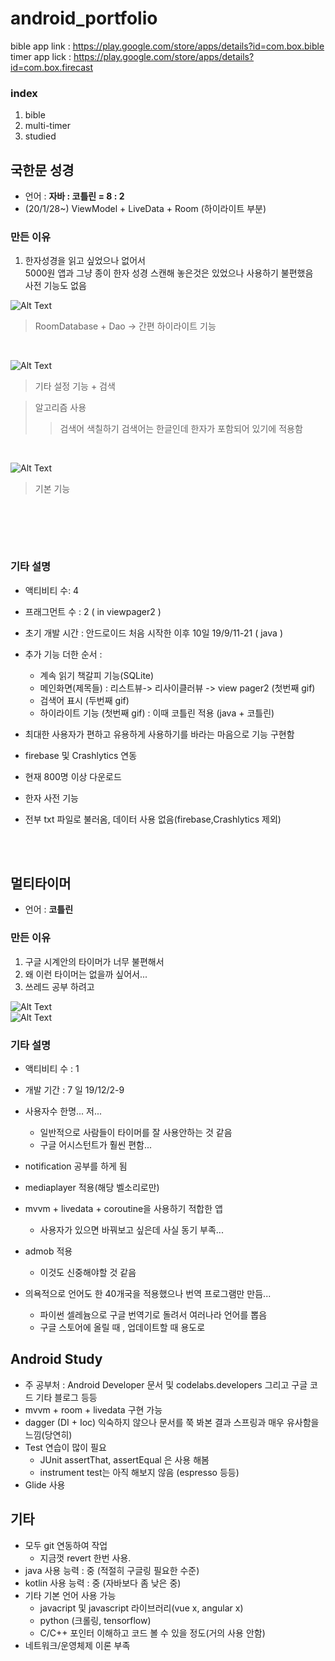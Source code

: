 # android_portfolio

bible app link : https://play.google.com/store/apps/details?id=com.box.bible <br>
timer app lick : https://play.google.com/store/apps/details?id=com.box.firecast

### index
 1. bible
 2. multi-timer
 3. studied
 
 ## 국한문 성경 
 * 언어 : <b>자바 : 코틀린 = 8 : 2</b> 
 * (20/1/28~) ViewModel + LiveData + Room (하이라이트 부분) 
 
 ### 만든 이유
 1. 한자성경을 읽고 싶었으나 없어서<br>
 5000원 앱과 그냥 종이 한자 성경 스캔해 놓은것은 있었으나 사용하기 불편했음<br>
 사전 기능도 없음<br>
 
 ![Alt Text](https://github.com/yegyu/android_portfolio/blob/master/gif/b1.gif)
 <br>
 >RoomDatabase + Dao -> 간편 하이라이트 기능
 <br>

 ![Alt Text](https://github.com/yegyu/android_portfolio/blob/master/gif/b2.gif)
 <br>
 >기타 설정 기능 + 검색
 
 >알고리즘 사용
 >  > 검색어 색칠하기 
 >  > 검색어는 한글인데 한자가 포함되어 있기에 적용함
 <br>
 
 ![Alt Text](https://github.com/yegyu/android_portfolio/blob/master/gif/b3.gif)
 <br>
 >기본 기능
 
 <br>
 
 
 <br><br>
 ### 기타 설명

* 액티비티 수: 4
* 프래그먼트 수 : 2 ( in viewpager2 )
* 초기 개발 시간 : 안드로이드 처음 시작한 이후 10일 19/9/11-21 ( java )
* 추가 기능 더한 순서 : 
  - 계속 읽기 책갈피 기능(SQLite) 
  - 메인화면(제목들) : 리스트뷰-> 리사이클러뷰 -> view pager2 (첫번째 gif)
  - 검색어 표시 (두번째 gif)
  - 하이라이트 기능 (첫번째 gif) : 이때 코틀린 적용 (java + 코틀린)

* 최대한 사용자가 편하고 유용하게 사용하기를 바라는 마음으로 기능 구현함
* firebase 및 Crashlytics 연동
* 현재 800명 이상 다운로드
* 한자 사전 기능
* 전부 txt 파일로 불러옴, 데이터 사용 없음(firebase,Crashlytics 제외)

<br><br>
## 멀티타이머
 * 언어 : <b>코틀린</b> 
### 만든 이유
1. 구글 시계안의 타이머가 너무 불편해서
2. 왜 이런 타이머는 없을까 싶어서... 
3. 쓰레드 공부 하려고

![Alt Text](https://github.com/yegyu/android_portfolio/blob/master/gif/멀티타이머.gif)
 <br>
![Alt Text](https://github.com/yegyu/android_portfolio/blob/master/gif/멀티타이머2.gif)
 
 ### 기타 설명
 * 액티비티 수 : 1 
 * 개발 기간 : 7 일 19/12/2-9
 * 사용자수 한명... 저...
   - 일반적으로 사람들이 타이머를 잘 사용안하는 것 같음
   - 구글 어시스턴트가 훨씬 편함...
 * notification 공부를 하게 됨
 * mediaplayer 적용(해당 벨소리로만)
 * mvvm + livedata + coroutine을 사용하기 적합한 앱
    - 사용자가 있으면 바꿔보고 싶은데 사실 동기 부족...
 * admob 적용 
    - 이것도 신중해야할 것 같음
 
 * 의욕적으로 언어도 한 40개국을 적용했으나 번역 프로그램만 만듬...
    - 파이썬 셀레늄으로 구글 번역기로 돌려서 여러나라 언어를 뽑음
    - 구글 스토어에 올릴 때 , 업데이트할 때 용도로
 
## Android Study
* 주 공부처 : Android Developer 문서 및 codelabs.developers 그리고 구글 코드 기타 블로그 등등
* mvvm + room + livedata 구현 가능
* dagger (DI + Ioc) 익숙하지 않으나 문서를 쭉 봐본 결과 스프링과 매우 유사함을 느낌(당연히)
* Test 연습이 많이 필요
    - JUnit assertThat, assertEqual 은 사용 해봄
    - instrument test는 아직 해보지 않음 (espresso 등등)
* Glide 사용

## 기타
* 모두 git 연동하여 작업
    - 지금껏 revert 한번 사용.
* java 사용 능력 : 중 (적절히 구글링 필요한 수준)
* kotlin 사용 능력 : 중 (자바보다 좀 낮은 중)
* 기타 기본 언어 사용 가능 
    - javacript 및 javascript 라이브러리(vue x, angular x)
    - python (크롤링, tensorflow)
    - C/C++ 포인터 이해하고 코드 볼 수 있을 정도(거의 사용 안함)
* 네트워크/운영체제 이론 부족

    
    
<br><br><br>
